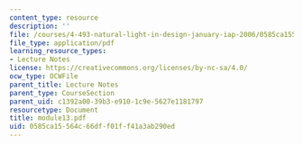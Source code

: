 ```yaml
---
content_type: resource
description: ''
file: /courses/4-493-natural-light-in-design-january-iap-2006/0585ca15564c66dff01ff41a3ab290ed_module13.pdf
file_type: application/pdf
learning_resource_types:
- Lecture Notes
license: https://creativecommons.org/licenses/by-nc-sa/4.0/
ocw_type: OCWFile
parent_title: Lecture Notes
parent_type: CourseSection
parent_uid: c1392a00-39b3-e910-1c9e-5627e1181797
resourcetype: Document
title: module13.pdf
uid: 0585ca15-564c-66df-f01f-f41a3ab290ed
---
```

